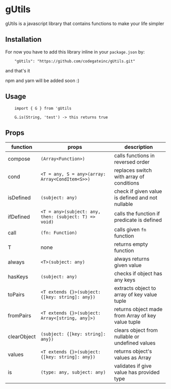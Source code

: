 # gUtils

gUtils is a javascript library that contains functions to make your life simpler

## Installation

For now you have to add this library inline in your `package.json` by:<br>
```
    "gUtils": "https://github.com/codegateinc/gUtils.git"
```

and that's it

npm and yarn will be added soon :)

## Usage

```
    import { G } from 'gUtils

    G.is(String, 'test') -> this returns true
```

## Props

|    function    |                        props                        |               description               |
|----------------|-----------------------------------------------------|-----------------------------------------|
|compose         |`(Array<Function>)`                                  |calls functions in reversed order 
|cond            |`<T = any, S = any>(array: Array<CondItem<S>>)`      |replaces switch with array of conditions
|isDefined       |`(subject: any)`                                     |check if given value is defined and not nullable
|ifDefined       |`<T = any>(subject: any, then: (subject: T) => void)`|calls the function if predicate is defined
|call            |`(fn: Function)`                                     |calls given `fn` function
|T               |none                                                 |returns empty function
|always          |`<T>(subject: any)`                                  |always returns given value
|hasKeys         |`(subject: any)`                                     |checks if object has any keys
|toPairs         |`<T extends {}>(subject: {[key: string]: any})`      |extracts object to array of key value tuple
|fromPairs       |`<T extends {}>(subject: Array<[string, any]>)`      |returns object made from Array of key value tuple
|clearObject     |`(subject: {[key: string]: any})`                    |clears object from nullable or undefined values
|values          |`<T extends {}>(subject: {[key: string]: any})`      |returns object's values as Array
|is              |`(type: any, subject: any)`                          |validates if give value has provided type
